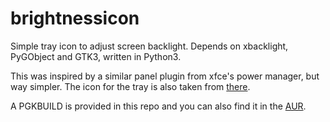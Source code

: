 brightnessicon
==

Simple tray icon to adjust screen backlight. Depends on xbacklight, PyGObject
and GTK3, written in Python3.

This was inspired by a similar panel plugin from xfce's power manager, but
way simpler. The icon for the tray is also taken from [there](http://git.xfce.org/xfce/xfce4-power-manager/tree/).

A PGKBUILD is provided in this repo and you can also find it in the [AUR](https://aur.archlinux.org/).
